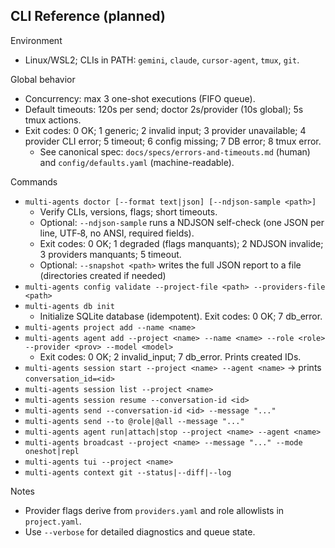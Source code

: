 ## CLI Reference (planned)

Environment
- Linux/WSL2; CLIs in PATH: `gemini`, `claude`, `cursor-agent`, `tmux`, `git`.

Global behavior
- Concurrency: max 3 one-shot executions (FIFO queue).
- Default timeouts: 120s per send; doctor 2s/provider (10s global); 5s tmux actions.
- Exit codes: 0 OK; 1 generic; 2 invalid input; 3 provider unavailable; 4 provider CLI error; 5 timeout; 6 config missing; 7 DB error; 8 tmux error.
  - See canonical spec: `docs/specs/errors-and-timeouts.md` (human) and `config/defaults.yaml` (machine-readable).

Commands
- `multi-agents doctor [--format text|json] [--ndjson-sample <path>]`
  - Verify CLIs, versions, flags; short timeouts.
  - Optional: `--ndjson-sample` runs a NDJSON self-check (one JSON per line, UTF‑8, no ANSI, required fields).
  - Exit codes: 0 OK; 1 degraded (flags manquants); 2 NDJSON invalide; 3 providers manquants; 5 timeout.
  - Optional: `--snapshot <path>` writes the full JSON report to a file (directories created if needed)
- `multi-agents config validate --project-file <path> --providers-file <path>`
- `multi-agents db init`
  - Initialize SQLite database (idempotent). Exit codes: 0 OK; 7 db_error.
- `multi-agents project add --name <name>`
- `multi-agents agent add --project <name> --name <name> --role <role> --provider <prov> --model <model>`
  - Exit codes: 0 OK; 2 invalid_input; 7 db_error. Prints created IDs.
- `multi-agents session start --project <name> --agent <name>` → prints `conversation_id=<id>`
- `multi-agents session list --project <name>`
- `multi-agents session resume --conversation-id <id>`
- `multi-agents send --conversation-id <id> --message "..."`
- `multi-agents send --to @role|@all --message "..."`
- `multi-agents agent run|attach|stop --project <name> --agent <name>`
- `multi-agents broadcast --project <name> --message "..." --mode oneshot|repl`
- `multi-agents tui --project <name>`
- `multi-agents context git --status|--diff|--log`

Notes
- Provider flags derive from `providers.yaml` and role allowlists in `project.yaml`.
- Use `--verbose` for detailed diagnostics and queue state.
